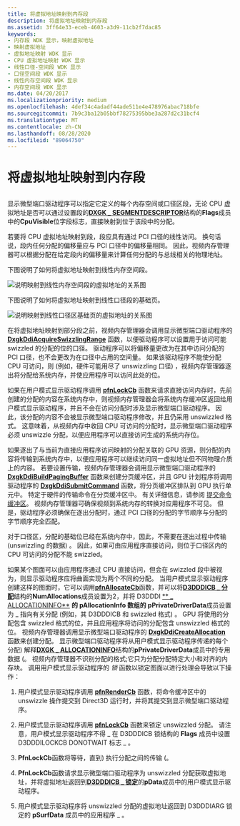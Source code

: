```yaml
---
title: 将虚拟地址映射到内存段
description: 将虚拟地址映射到内存段
ms.assetid: 3ff64e33-eceb-4603-a3d9-11cb2f7dac85
keywords:
- 内存段 WDK 显示，映射虚拟地址
- 映射虚拟地址
- 虚拟地址映射 WDK 显示
- CPU 虚拟地址映射 WDK 显示
- 线性口径-空间段 WDK 显示
- 口径空间段 WDK 显示
- 线性内存空间段 WDK 显示
- 内存空间段 WDK 显示
ms.date: 04/20/2017
ms.localizationpriority: medium
ms.openlocfilehash: 4def34c4adadf44ade511e4e478976abac718bfe
ms.sourcegitcommit: 7b9c3ba12b05bbf78275395bbe3a287d2c31bcf4
ms.translationtype: MT
ms.contentlocale: zh-CN
ms.lasthandoff: 08/28/2020
ms.locfileid: "89064750"
---
```

# <a name="mapping-virtual-addresses-to-a-memory-segment"></a>将虚拟地址映射到内存段


## <span id="ddk_mapping_virtual_addresses_to_a_memory_segment_gg"></span><span id="DDK_MAPPING_VIRTUAL_ADDRESSES_TO_A_MEMORY_SEGMENT_GG"></span>


显示微型端口驱动程序可以指定它定义的每个内存空间或口径区段，无论 CPU 虚拟地址是否可以通过设置段的[**DXGK \_ SEGMENTDESCRIPTOR**](/windows-hardware/drivers/ddi/d3dkmddi/ns-d3dkmddi-_dxgk_segmentdescriptor)结构的**Flags**成员中的**CpuVisible**位字段标志，直接映射到位于该段中的分配。

若要将 CPU 虚拟地址映射到段，段应具有通过 PCI 口径的线性访问。 换句话说，段内任何分配的偏移量应与 PCI 口径中的偏移量相同。 因此，视频内存管理器可以根据分配在给定段内的偏移量来计算任何分配的与总线相关的物理地址。

下图说明了如何将虚拟地址映射到线性内存空间段。

![说明映射到线性内存空间段的虚拟地址的关系图](images/vrtlmap.png)

下图说明了如何将虚拟地址映射到线性口径段的基础页。

![说明映射到线性口径区基础页的虚拟地址的关系图](images/vrtlmap2.png)

在将虚拟地址映射到部分段之前，视频内存管理器会调用显示微型端口驱动程序的 [**DxgkDdiAcquireSwizzlingRange**](/windows-hardware/drivers/ddi/d3dkmddi/nc-d3dkmddi-dxgkddi_acquireswizzlingrange) 函数，以便驱动程序可以设置用于访问可能 swizzled 的分配的位的口径。 驱动程序可以将偏移量更改为在其中访问分配的 PCI 口径，也不会更改为在口径中占用的空间量。 如果该驱动程序不能使分配 CPU 可访问，则 (例如，硬件可能用尽了 unswizzling 口径) ，视频内存管理器逐出将分配给系统内存，并使应用程序可以访问此处的位。

如果在用户模式显示驱动程序调用 [**pfnLockCb**](/windows-hardware/drivers/ddi/d3dumddi/nc-d3dumddi-pfnd3dddi_lockcb) 函数来请求直接访问内存时，先前创建的分配的内容在系统内存中，则视频内存管理器会将系统内存缓冲区返回给用户模式显示驱动程序，并且不会在访问分配时涉及显示微型端口驱动程序。 因此，该分配的内容不会被显示微型端口驱动程序修改，并且仍采用 unswizzled 格式。 这意味着，从视频内存中收回 CPU 可访问的分配时，显示微型端口驱动程序必须 unswizzle 分配，以便应用程序可以直接访问生成的系统内存位。

如果逐出了与当前为直接应用程序访问映射的分配关联的 GPU 资源，则分配的内容将传输到系统内存中，以便应用程序可以继续访问同一虚拟地址但不同物理介质上的内容。 若要设置传输，视频内存管理器会调用显示微型端口驱动程序的 [**DxgkDdiBuildPagingBuffer**](/windows-hardware/drivers/ddi/d3dkmddi/nc-d3dkmddi-dxgkddi_buildpagingbuffer) 函数来创建分页缓冲区，并且 GPU 计划程序将调用驱动程序的 [**DxgkDdiSubmitCommand**](/windows-hardware/drivers/ddi/d3dkmddi/nc-d3dkmddi-dxgkddi_submitcommand) 函数，将分页缓冲区排队到 GPU 执行单元中。 特定于硬件的传输命令在分页缓冲区中。 有关详细信息，请参阅 [提交命令缓冲区](submitting-a-command-buffer.md)。 视频内存管理器可确保视频到系统内存的转换对应用程序不可见。 但是，驱动程序必须确保在逐出分配时，通过 PCI 口径的分配的字节顺序与分配的字节顺序完全匹配。

对于口径区，分配的基础位已经在系统内存中，因此，不需要在逐出过程中传输 (unswizzling 的数据) 。 因此，如果可由应用程序直接访问，则位于口径区内的 CPU 可访问的分配不能 swizzled。

如果某个图面可以由应用程序通过 CPU 直接访问，但会在 swizzled 段中被视为，则显示驱动程序应将曲面实现为两个不同的分配。 当用户模式显示驱动程序创建这样的图面时，它可以调用[**pfnAllocateCb**](/windows-hardware/drivers/ddi/d3dumddi/nc-d3dumddi-pfnd3dddi_allocatecb)函数，并可以将[**D3DDDICB \_ 分配**](/windows-hardware/drivers/ddi/d3dumddi/ns-d3dumddi-_d3dddicb_allocate)结构的**NumAllocations**成员设置为2，并将 D3DDDI [** \_ ALLOCATIONINFO**](/windows-hardware/drivers/ddi/d3dukmdt/ns-d3dukmdt-_d3dddi_allocationinfo) **的 pAllocationInfo 数组的** **pPrivateDriverData**成员设置为 \_ 指向有关分配 (例如，其 D3DDDICB 和 swizzled 格式) 。 GPU 将使用的分配包含 swizzled 格式的位，并且应用程序将访问的分配包含 unswizzled 格式的位。 视频内存管理器调用显示微型端口驱动程序的 [**DxgkDdiCreateAllocation**](/windows-hardware/drivers/ddi/d3dkmddi/nc-d3dkmddi-dxgkddi_createallocation) 函数来创建分配。 显示微型端口驱动程序将从用户模式显示驱动程序传递的每个分配) 解释[**DXGK \_ ALLOCATIONINFO**](/windows-hardware/drivers/ddi/d3dkmddi/ns-d3dkmddi-_dxgk_allocationinfo)结构的**pPrivateDriverData**成员中的专用数据 (。 视频内存管理器不识别分配的格式;它只为分配分配特定大小和对齐的内存块。 调用用户模式显示驱动程序的 *锁* 函数以锁定图面以进行处理会导致以下操作：

1.  用户模式显示驱动程序调用 [**pfnRenderCb**](/windows-hardware/drivers/ddi/d3dumddi/nc-d3dumddi-pfnd3dddi_rendercb) 函数，将命令缓冲区中的 unswizzle 操作提交到 Direct3D 运行时，并将其提交到显示微型端口驱动程序。

2.  用户模式显示驱动程序调用 [**pfnLockCb**](/windows-hardware/drivers/ddi/d3dumddi/nc-d3dumddi-pfnd3dddi_lockcb) 函数来锁定 unswizzled 分配。 请注意，用户模式显示驱动程序不得 \_ 在 D3DDDICB 锁结构的 **Flags** 成员中设置 D3DDDILOCKCB DONOTWAIT 标志 \_ 。

3.  **PfnLockCb**函数将等待，直到) 执行分配之间的传输 (。

4.  **PfnLockCb**函数请求显示微型端口驱动程序为 unswizzled 分配获取虚拟地址，并将虚拟地址返回到[**D3DDDICB \_ 锁定**](/windows-hardware/drivers/ddi/d3dumddi/ns-d3dumddi-_d3dddicb_lock)的**pData**成员中的用户模式显示驱动程序。

5.  用户模式显示驱动程序将 unswizzled 分配的虚拟地址返回到 D3DDDIARG 锁定的 **pSurfData** 成员中的应用程序 \_ 。

 

